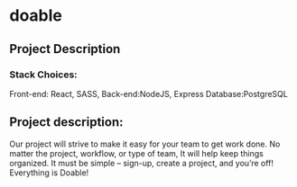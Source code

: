 # doable
## Project Description
### Stack Choices:
Front-end: React, SASS,
Back-end:NodeJS, Express
Database:PostgreSQL

## Project description: 
Our project will strive to make it easy for your team
 to get work done. No matter the project, workflow,
 or type of team, It will help keep things organized. 
It must be simple – sign-up, create a project, and 
you’re off! Everything is Doable!
